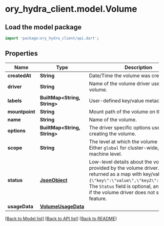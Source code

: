 # ory_hydra_client.model.Volume

## Load the model package
```dart
import 'package:ory_hydra_client/api.dart';
```

## Properties
Name | Type | Description | Notes
------------ | ------------- | ------------- | -------------
**createdAt** | **String** | Date/Time the volume was created. | [optional] 
**driver** | **String** | Name of the volume driver used by the volume. | 
**labels** | **BuiltMap<String, String>** | User-defined key/value metadata. | 
**mountpoint** | **String** | Mount path of the volume on the host. | 
**name** | **String** | Name of the volume. | 
**options** | **BuiltMap<String, String>** | The driver specific options used when creating the volume. | 
**scope** | **String** | The level at which the volume exists. Either `global` for cluster-wide, or `local` for machine level. | 
**status** | [**JsonObject**](.md) | Low-level details about the volume, provided by the volume driver. Details are returned as a map with key/value pairs: `{\"key\":\"value\",\"key2\":\"value2\"}`.  The `Status` field is optional, and is omitted if the volume driver does not support this feature. | [optional] 
**usageData** | [**VolumeUsageData**](VolumeUsageData.md) |  | [optional] 

[[Back to Model list]](../README.md#documentation-for-models) [[Back to API list]](../README.md#documentation-for-api-endpoints) [[Back to README]](../README.md)



